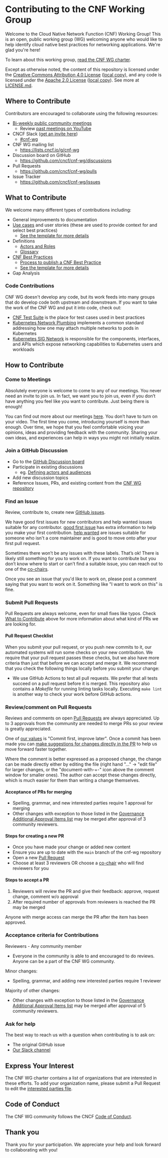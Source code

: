 # Contributing to the CNF Working Group

Welcome to the Cloud Native Network Function (CNF) Working Group! This is an open, public working group (WG) welcoming anyone who would like to help identify cloud native best practices for networking applications. We're glad you're here!

To learn about this working group, [read the CNF WG charter](charter.md).

Except as otherwise noted, the content of this repository is licensed under the [Creative Commons Attribution 4.0 License](https://creativecommons.org/licenses/by/4.0/) ([local copy](LICENSES/CC-BY-4.0.txt)), and any code is licensed under the [Apache 2.0 License](http://www.apache.org/licenses/LICENSE-2.0.html) ([local copy](LICENSES/APACHE-2.txt)). See more at [LICENSE.md](LICENSE.md).

## Where to Contribute

Contributors are encouraged to collaborate using the following resources:

- [Bi-weekly public community meetings](README.md#recurring-meetings)
  - Review [past meetings on YouTube](https://www.youtube.com/watch?v=3JPUOulYfxA&list=PLj6h78yzYM2PyMYvw5wiH01hthFb0qrOn)
- CNCF Slack ([get an invite here](https://slack.cncf.io/))
  - [#cnf-wg](https://cloud-native.slack.com/archives/C01F1LVAQCC)
- CNF WG mailing list
  - <https://lists.cncf.io/g/cnf-wg>
- Discussion board on GitHub
  - <https://github.com/cncf/cnf-wg/discussions>
- Pull Requests
  - <https://github.com/cncf/cnf-wg/pulls>
- Issue Tracker
  - <https://github.com/cncf/cnf-wg/issues>

## What to Contribute

We welcome many different types of contributions including:

- General improvements to documentation
- [Use cases](doc/use-case/) and user stories (these are used to provide context for and select best practices)
  - [See the template for more details](doc/use-case/NNNN-UC-template.md)
- Definitions
  - [Actors and Roles](https://github.com/cncf/cnf-wg/discussions/30)
  - [Glossary](doc/glossary.md)
- [CNF Best Practices](doc/best_cnf_dev.md)
  - [Process to publish a CNF Best Practice](doc/cbpps/cnf_best_practice_process.md)
  - [See the template for more details](doc/cbpps/NNNN-cbpp-template.md)
- Gap Analysis

### Code Contributions

CNF WG doesn't develop any code, but its work feeds into many groups that do develop code both upstream and downstream. If you want to take the work of the CNF WG and put it into code, check out:

- [CNF Test Suite](https://github.com/cncf/cnf-testsuite) is the place for test cases used in best practices
- [Kubernetes Network Plumbing](https://github.com/k8snetworkplumbingwg) implements a common standard addressing how one may attach multiple networks to pods in Kubernetes
- [Kubernetes SIG Network](https://github.com/kubernetes/community/tree/master/sig-network) is responsible for the components, interfaces, and APIs which expose networking capabilities to Kubernetes users and workloads

## How to Contribute

### Come to Meetings

Absolutely everyone is welcome to come to any of our meetings. You never need an
invite to join us. In fact, we want you to join us, even if you don’t have
anything you feel like you want to contribute. Just being there is enough!

You can find out more about our meetings [here](https://github.com/cncf/cnf-wg#meetings). You don’t have to turn on
your video. The first time you come, introducing yourself is more than enough.
Over time, we hope that you feel comfortable voicing your opinions, ideas and providing feedback with the community. Sharing your own ideas, and experiences can help in ways you might not initially realize.

### Join a GitHub Discussion

- Go to the [GitHub Discussion board](https://github.com/cncf/cnf-wg/discussions)
- Participate in existing discussions
  - eg. [Defining actors and audiences](https://github.com/cncf/cnf-wg/discussions/30)
- Add new discussion topics
- Reference Issues, PRs, and existing content from the [CNF WG repository](https://github.com/cncf/cnf-wg)

### Find an Issue

Review, contribute to, create new [GitHub issues](https://github.com/cncf/cnf-wg/issues).

We have good first issues for new contributors and help wanted issues suitable
for any contributor. [good first issue](https://github.com/cncf/cnf-wg/labels/good%20first%20issue) has extra information to
help you make your first contribution. [help wanted](https://github.com/cncf/cnf-wg/labels/help%20wanted) are issues
suitable for someone who isn't a core maintainer and is good to move onto after
your first pull request.

Sometimes there won’t be any issues with these labels. That’s ok! There is
likely still something for you to work on. If you want to contribute but you
don’t know where to start or can't find a suitable issue, you can reach out to one of the [co-chairs](GOVERNANCE.md#current-co-chairs).  

Once you see an issue that you'd like to work on, please post a comment saying
that you want to work on it. Something like "I want to work on this" is fine.

### Submit Pull Requests

Pull Requests are always welcome, even for small fixes like typos. Check [What to Contribute](#what-to-contribute) above for more information about what kind of PRs we are looking for.

#### Pull Request Checklist

When you submit your pull request, or you push new commits to it, our automated
systems will run some checks on your new contribution. We require that your pull request
passes these checks, but we also have more criteria than just that before we can
accept and merge it. We recommend that you check the following things locally
before you submit your change:

- We use GitHub Actions to test all pull requests. We prefer that all tests succeed on a pull request before it is merged. This repository also contains a *Makefile* for running linting tasks locally. Executing `make lint`  is another way to check your work before GitHub actions.

### Review/comment on Pull Requests

Reviews and comments on open [Pull Requests](https://github.com/cncf/cnf-wg/pulls) are always appreciated.
Up to 3 approvals from the community are needed to merge PRs so your review is greatly appreciated.

<!-- markdown-link-check-disable -->
One of [our values](charter.md#values) is "Commit first, improve later". Once a commit has been made you can [make suggestions for changes directly in the PR](https://docs.github.com/en/github/collaborating-with-issues-and-pull-requests/commenting-on-a-pull-request#adding-line-comments-to-a-pull-request) to help us move forward faster together.
<!-- markdown-link-check-enable -->

Where the comment is better expressed as a proposed change, the change can be made directly either by editing the file (right hand "..." -> "edit file" for larger changes, or the "document-with-+-" icon above the comment window for smaller ones).   The author can accept these changes directly, which is much easier for them than writing a change themselves.

#### Acceptance of PRs for merging

- Spelling, grammar, and new interested parties require 1 approval for merging
- Other changes with exception to those listed in the [Governance Additional Approval Items list](GOVERNANCE.md#additional-approval-items) may be merged after approval of 3 community reviewers.

#### Steps for creating a new PR

- Once you have made your change or added new content
- Ensure you are up to date with the `main` branch of the cnf-wg repository
- Open a new [Pull Request](https://github.com/cncf/cnf-wg/pulls)
- Choose at least 3 reviewers OR choose a [co-chair](GOVERNANCE.md#chairs) who will find reviewers for you

#### Steps to accept a PR

1. Reviewers will review the PR and give their feedback: approve, request change, comment w/o approval
1. After required number of approvals from reviewers is reached the PR may be merged

Anyone with merge access can merge the PR after the item has been approved.

### Acceptance criteria for Contributions

Reviewers - Any community member

- Everyone in the community is able to and encouraged to do reviews. Anyone can be a part of the CNF WG community.

Minor changes:

- Spelling, grammar, and adding new interested parties require 1 reviewer

Majority of other changes:

- Other changes with exception to those listed in the [Governance Additional Approval Items list](GOVERNANCE.md#additional-approval-items) may be merged after approval of 5 community reviewers.

### Ask for help

The best way to reach us with a question when contributing is to ask on:

- The original GitHub issue
- [Our Slack channel](https://cloud-native.slack.com/archives/C01F1LVAQCC)

## Express Your Interest

The CNF WG charter contains a list of organizations that are interested in these efforts. To add your organization name, please submit a Pull Request to edit the [interested parties file](interested-parties.md).

## Code of Conduct

The CNF WG community follows the CNCF [Code of Conduct](code-of-conduct.md).

## Thank you

Thank you for your participation. We appreciate your help and look forward to collaborating with you!
